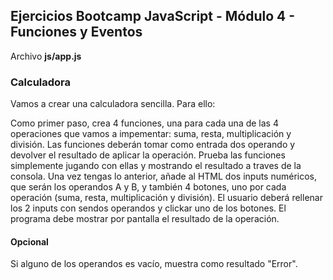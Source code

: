 ## Ejercicios Bootcamp JavaScript - Módulo 4 - Funciones y Eventos
Archivo **js/app.js**

### Calculadora
  
  Vamos a crear una calculadora sencilla. Para ello:

  Como primer paso, crea 4 funciones, una para cada una de las 4 operaciones que vamos a impementar: suma, resta, multiplicación y división. Las funciones deberán tomar como entrada dos operando y devolver el resultado de aplicar la operación.
  Prueba las funciones simplemente jugando con ellas y mostrando el resultado a traves de la consola.
  Una vez tengas lo anterior, añade al HTML dos inputs numéricos, que serán los operandos A y B, y también 4 botones, uno por cada operación (suma, resta, multiplicación y división).
  El usuario deberá rellenar los 2 inputs con sendos operandos y clickar uno de los botones. El programa debe mostrar por pantalla el resultado de la operación.
  
  #### Opcional

  Si alguno de los operandos es vacío, muestra como resultado "Error".
